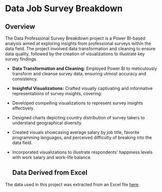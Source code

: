 # Data Job Survey Breakdown

## Overview
The Data Professional Survey Breakdown project is a Power BI-based analysis aimed at exploring insights from professional surveys within the data field. The project involved data transformation and cleaning to ensure data quality, followed by the creation of visualizations to illustrate key survey findings.

- **Data Transformation and Cleaning:** Employed Power BI to meticulously transform and cleanse survey data, ensuring utmost accuracy and consistency.
- **Insightful Visualizations:** Crafted visually captivating and informative representations of survey insights, covering:
 - Developed compelling visualizations to represent survey insights effectively.
  - Designed charts depicting country distribution of survey takers to understand geographical diversity.
  - Created visuals showcasing average salary by job title, favorite programming languages, and perceived difficulty of breaking into the data field.
  - Incorporated visualizations to illustrate respondents' happiness levels with work salary and work-life balance.
    
    ## Data Derived from Excel

The data used in this project was extracted from an Excel file [here](https://raw.githubusercontent.com/AlexTheAnalyst/Power-BI/main/Power%20BI%20-%20Final%20Project.xlsx).


